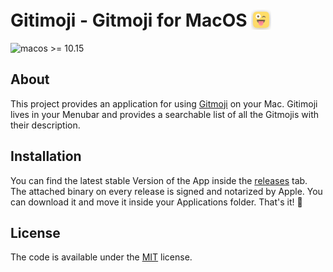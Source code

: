 # Gitimoji - Gitmoji for MacOS <span style="position: relative; top: 5px;"><img src="gitmoji/../gitimoji/Assets.xcassets/AppIcon.appiconset/Mac%2032.png"></span>

![macos >= 10.15](https://shields.ssh.bz/badge/macos-%3E%3D%2010.15-informational "macos >= 10.15")

## About

This project provides an application for using [Gitmoji](https://github.com/carloscuesta/gitmoji) on your Mac. Gitimoji lives in your Menubar and provides a searchable list of all the Gitmojis with their description.

## Installation

You can find the latest stable Version of the App inside the [releases](https://github.com/TimoZacherl/gitimoji/releases/latest) tab.
The attached binary on every release is signed and notarized by Apple. You can download it and move it inside your Applications folder. That's it! 🎉

## License

The code is available under the [MIT](https://github.com/TimoZacherl/gitimoji/blob/master/LICENSE) license.
